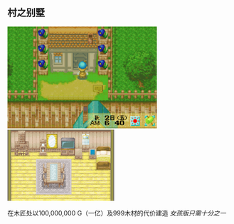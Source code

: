 ## 村之别墅

![村之别墅.png](村之别墅.png)
![村之别墅2.png](村之别墅2.png)

在木匠处以100,000,000 G（一亿）及999木材的代价建造
*女孩版只需十分之一*

